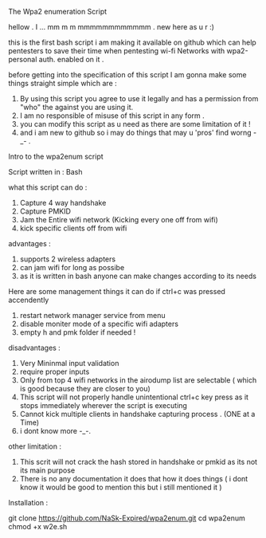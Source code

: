 The Wpa2 enumeration Script

hellow . I ... mm  m m mmmmmmmmmmmm   . new here as u r :)

this is the first bash script i am making it available on github which can help pentesters to save their time when pentesting wi-fi Networks with wpa2-personal auth. enabled on it .

before getting into the specification of this script I am gonna make some things straight simple 
which are :

1. By using this script you agree to use it legally and has a permission from "who" the against you are using it.
2. I am no responsible of misuse of this script in any form .
3. you can modify this script as u need as there are some limitation of it !
4. and i am new to github so i may do things that may u 'pros' find worng -_- .

Intro to the wpa2enum script 

Script written in : Bash 

what this script can do : 

1. Capture 4 way handshake 
2. Capture PMKID  
3. Jam the Entire wifi network (Kicking every one off from wifi)
4. kick specific clients off from wifi

advantages : 

1. supports 2 wireless adapters
2. can jam wifi for long as possibe
3. as it is written in bash anyone can make changes according to its needs 
            
Here are some management things it can do if ctrl+c was pressed accendently

1. restart network manager service from menu
2. disable moniter mode of a specific wifi adapters
3. empty h and pmk folder if needed !
  
disadvantages :

1. Very Mininmal input validation
2. require proper inputs  
3. Only from top 4 wifi networks in the airodump list are selectable ( which is good because they are closer to you)
4. This script will not properly handle unintentional ctrl+c key press as it stops immediately wherever the script is executing 
5. Cannot kick multiple clients in handshake capturing process . (ONE at a Time)
6. i dont know more -_-.

other limitation : 

1. This scrit will not crack the hash stored in handshake or pmkid as its not its main purpose
2. There is no any documentation it does that how it does things ( i dont know it would be good to mention this but i still mentioned it )

Installation : 

git clone https://github.com/NaSk-Expired/wpa2enum.git
cd wpa2enum
chmod +x w2e.sh

  
